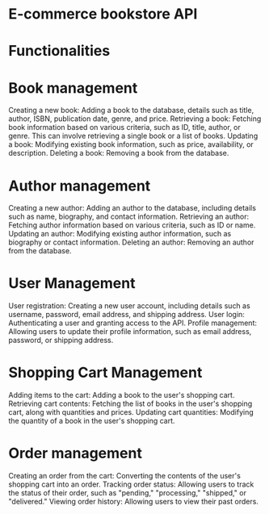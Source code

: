 # E-commerce bookstore API

# Functionalities 


# Book management 

Creating a new book: Adding a book to the database, details such as title, author, ISBN, publication date, genre, and price.
Retrieving a book: Fetching book information based on various criteria, such as ID, title, author, or genre. This can involve retrieving a single book or a list of books.
Updating a book: Modifying existing book information, such as price, availability, or description.
Deleting a book: Removing a book from the database.

# Author management
 
Creating a new author: Adding an author to the database, including details such as name, biography, and contact information.
Retrieving an author: Fetching author information based on various criteria, such as ID or name.
Updating an author: Modifying existing author information, such as biography or contact information.
Deleting an author: Removing an author from the database.

# User Management

User registration: Creating a new user account, including details such as username, password, email address, and shipping address.
User login: Authenticating a user and granting access to the API.
Profile management: Allowing users to update their profile information, such as email address, password, or shipping address.

# Shopping Cart Management
Adding items to the cart: Adding a book to the user's shopping cart.
Retrieving cart contents: Fetching the list of books in the user's shopping cart, along with quantities and prices.
Updating cart quantities: Modifying the quantity of a book in the user's shopping cart.

# Order management
Creating an order from the cart: Converting the contents of the user's shopping cart into an order.
Tracking order status: Allowing users to track the status of their order, such as "pending," "processing," "shipped," or "delivered."
Viewing order history: Allowing users to view their past orders.
